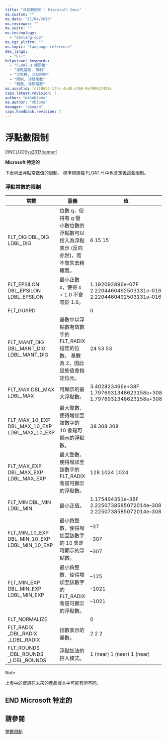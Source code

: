 ```yaml
---
title: "浮點數限制 | Microsoft Docs"
ms.custom: ""
ms.date: "11/04/2016"
ms.reviewer: ""
ms.suite: ""
ms.technology: 
  - "devlang-cpp"
ms.tgt_pltfrm: ""
ms.topic: "language-reference"
dev_langs: 
  - "C++"
helpviewer_keywords: 
  - "FLOAT.H 標頭檔"
  - "浮點常數, 限制"
  - "浮點數, 浮點限制"
  - "限制, 浮點常數"
  - "範圍, 浮點常數"
ms.assetid: fc718652-1f4c-4ed8-af60-0e769637459c
caps.latest.revision: 7
author: "mikeblome"
ms.author: "mblome"
manager: "ghogen"
caps.handback.revision: 7
---
```

# 浮點數限制
[!INCLUDE[vs2017banner](../assembler/inline/includes/vs2017banner.md)]

**Microsoft 特定的**  
  
 下表列出浮點常數值的限制。  標準標頭檔 FLOAT.H 中也會定義這些限制。  
  
### 浮點常數的限制  
  
|常數|意義|值|  
|--------|--------|-------|  
|FLT\_DIG DBL\_DIG LDBL\_DIG|位數 q，使得有 q 個小數位數的浮點數可以捨入為浮點表示 \(反向亦然\)，而不會失去精確度。|6 15 15|  
|FLT\_EPSILON DBL\_EPSILON LDBL\_EPSILON|最小正數 x，使得 x \+ 1.0 不會等於 1.0。|1.192092896e–07F 2.2204460492503131e–016 2.2204460492503131e–016|  
|FLT\_GUARD||0|  
|FLT\_MANT\_DIG DBL\_MANT\_DIG LDBL\_MANT\_DIG|基數中以浮點數有效數字的 FLT\_RADIX 指定的位數。  基數為 2，因此這些值會指定位元。|24 53 53|  
|FLT\_MAX DBL\_MAX LDBL\_MAX|可顯示的最大浮點數。|3.402823466e\+38F 1.7976931348623158e\+308 1.7976931348623158e\+308|  
|FLT\_MAX\_10\_EXP DBL\_MAX\_10\_EXP LDBL\_MAX\_10\_EXP|最大整數，使得增加至該數字的 10 會是可顯示的浮點數。|38 308 308|  
|FLT\_MAX\_EXP DBL\_MAX\_EXP LDBL\_MAX\_EXP|最大整數，使得增加至該數字的 FLT\_RADIX 會是可顯示的浮點數。|128 1024 1024|  
|FLT\_MIN DBL\_MIN LDBL\_MIN|最小正值。|1.175494351e–38F 2.2250738585072014e–308 2.2250738585072014e–308|  
|FLT\_MIN\_10\_EXP DBL\_MIN\_10\_EXP LDBL\_MIN\_10\_EXP|最小負整數，使得增加至該數字的 10 會是可顯示的浮點數。|–37<br /><br /> –307<br /><br /> –307|  
|FLT\_MIN\_EXP DBL\_MIN\_EXP LDBL\_MIN\_EXP|最小負整數，使得增加至該數字的 FLT\_RADIX 會是可顯示的浮點數。|–125<br /><br /> –1021<br /><br /> –1021|  
|FLT\_NORMALIZE||0|  
|FLT\_RADIX \_DBL\_RADIX \_LDBL\_RADIX|指數表示的基數。|2 2 2|  
|FLT\_ROUNDS \_DBL\_ROUNDS \_LDBL\_ROUNDS|浮點加法的捨入模式。|1 \(near\) 1 \(near\) 1 \(near\)|  
  
> [!NOTE]
>  上表中的資訊在未來的產品版本中可能有所不同。  
  
## END Microsoft 特定的  
  
## 請參閱  
 [整數限制](../cpp/integer-limits.md)